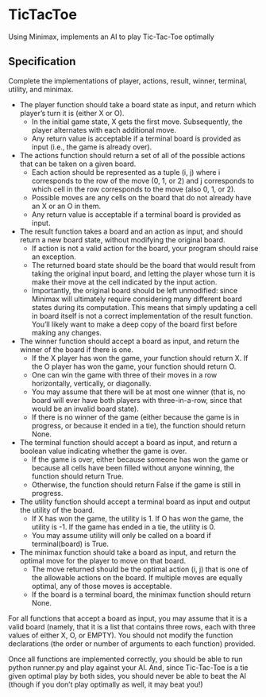 # TicTacToe
Using Minimax, implements an AI to play Tic-Tac-Toe optimally

## Specification

Complete the implementations of player, actions, result, winner, terminal, utility, and minimax.

- The player function should take a board state as input, and return which player’s turn it is (either X or O).
  - In the initial game state, X gets the first move. Subsequently, the player alternates with each additional move.
  - Any return value is acceptable if a terminal board is provided as input (i.e., the game is already over).
- The actions function should return a set of all of the possible actions that can be taken on a given board.
  - Each action should be represented as a tuple (i, j) where i corresponds to the row of the move (0, 1, or 2) and j corresponds to which cell in the row corresponds to the move (also 0, 1, or 2).
  - Possible moves are any cells on the board that do not already have an X or an O in them.
  - Any return value is acceptable if a terminal board is provided as input.
- The result function takes a board and an action as input, and should return a new board state, without modifying the original board.
  - If action is not a valid action for the board, your program should raise an exception.
  - The returned board state should be the board that would result from taking the original input board, and letting the player whose turn it is make their move at the cell indicated by the input action.
  - Importantly, the original board should be left unmodified: since Minimax will ultimately require considering many different board states during its computation. This means that simply updating a cell in board itself is not a correct implementation of the result function. You’ll likely want to make a deep copy of the board first before making any changes.
- The winner function should accept a board as input, and return the winner of the board if there is one.
  - If the X player has won the game, your function should return X. If the O player has won the game, your function should return O.
  - One can win the game with three of their moves in a row horizontally, vertically, or diagonally.
  - You may assume that there will be at most one winner (that is, no board will ever have both players with three-in-a-row, since that would be an invalid board state).
  - If there is no winner of the game (either because the game is in progress, or because it ended in a tie), the function should return None.
- The terminal function should accept a board as input, and return a boolean value indicating whether the game is over.
  - If the game is over, either because someone has won the game or because all cells have been filled without anyone winning, the function should return True.
  - Otherwise, the function should return False if the game is still in progress.
- The utility function should accept a terminal board as input and output the utility of the board.
  - If X has won the game, the utility is 1. If O has won the game, the utility is -1. If the game has ended in a tie, the utility is 0.
  - You may assume utility will only be called on a board if terminal(board) is True.
- The minimax function should take a board as input, and return the optimal move for the player to move on that board.
  - The move returned should be the optimal action (i, j) that is one of the allowable actions on the board. If multiple moves are equally optimal, any of those moves is acceptable.
  - If the board is a terminal board, the minimax function should return None.

For all functions that accept a board as input, you may assume that it is a valid board (namely, that it is a list that contains three rows, each with three values of either X, O, or EMPTY). You should not modify the function declarations (the order or number of arguments to each function) provided.

Once all functions are implemented correctly, you should be able to run python runner.py and play against your AI. And, since Tic-Tac-Toe is a tie given optimal play by both sides, you should never be able to beat the AI (though if you don’t play optimally as well, it may beat you!)
